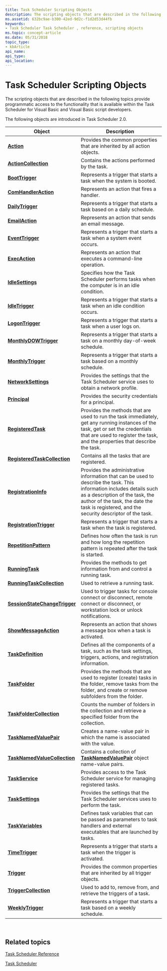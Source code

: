 ```yaml
---
title: Task Scheduler Scripting Objects
description: The scripting objects that are described in the following topics provide programmatic access to the functionality that is available within the Task Scheduler for Visual Basic and Visual Basic script developers.
ms.assetid: 632bc9ae-b300-42ed-9d2c-f1d2d53d44fb
keywords:
- Task Scheduler Task Scheduler , reference, scripting objects
ms.topic: concept-article
ms.date: 05/31/2018
topic_type: 
- kbArticle
api_name: 
api_type: 
api_location: 
---
```


# Task Scheduler Scripting Objects

The scripting objects that are described in the following topics provide programmatic access to the functionality that is available within the Task Scheduler for Visual Basic and Visual Basic script developers.


The following objects are introduced in Task Scheduler 2.0.



| Object                                                         | Description                                                                                                                                                                                                                                           |
|----------------------------------------------------------------|-------------------------------------------------------------------------------------------------------------------------------------------------------------------------------------------------------------------------------------------------------|
| [**Action**](action.md)                                       | Provides the common properties that are inherited by all action objects.                                                                                                                                                                              |
| [**ActionCollection**](actioncollection.md)                   | Contains the actions performed by the task.                                                                                                                                                                                                           |
| [**BootTrigger**](boottrigger.md)                             | Represents a trigger that starts a task when the system is booted.                                                                                                                                                                                    |
| [**ComHandlerAction**](comhandleraction.md)                   | Represents an action that fires a handler.                                                                                                                                                                                                            |
| [**DailyTrigger**](dailytrigger.md)                           | Represents a trigger that starts a task based on a daily schedule.                                                                                                                                                                                    |
| [**EmailAction**](emailaction.md)                             | Represents an action that sends an email message.                                                                                                                                                                                                     |
| [**EventTrigger**](eventtrigger.md)                           | Represents a trigger that starts a task when a system event occurs.                                                                                                                                                                                   |
| [**ExecAction**](execaction.md)                               | Represents an action that executes a command-line operation.                                                                                                                                                                                          |
| [**IdleSettings**](idlesettings.md)                           | Specifies how the Task Scheduler performs tasks when the computer is in an idle condition.                                                                                                                                                            |
| [**IdleTrigger**](idletrigger.md)                             | Represents a trigger that starts a task when an idle condition occurs.                                                                                                                                                                                |
| [**LogonTrigger**](logontrigger.md)                           | Represents a trigger that starts a task when a user logs on.                                                                                                                                                                                          |
| [**MonthlyDOWTrigger**](monthlydowtrigger.md)                 | Represents a trigger that starts a task on a monthly day-of-week schedule.                                                                                                                                                                            |
| [**MonthlyTrigger**](monthlytrigger.md)                       | Represents a trigger that starts a task based on a monthly schedule.                                                                                                                                                                                  |
| [**NetworkSettings**](networksettings.md)                     | Provides the settings that the Task Scheduler service uses to obtain a network profile.                                                                                                                                                               |
| [**Principal**](principal.md)                                 | Provides the security credentials for a principal.                                                                                                                                                                                                    |
| [**RegisteredTask**](registeredtask.md)                       | Provides the methods that are used to run the task immediately, get any running instances of the task, get or set the credentials that are used to register the task, and the properties that describe the task.                                      |
| [**RegisteredTaskCollection**](registeredtaskcollection.md)   | Contains all the tasks that are registered.                                                                                                                                                                                                           |
| [**RegistrationInfo**](registrationinfo.md)                   | Provides the administrative information that can be used to describe the task. This information includes details such as a description of the task, the author of the task, the date the task is registered, and the security descriptor of the task. |
| [**RegistrationTrigger**](registrationtrigger.md)             | Represents a trigger that starts a task when the task is registered.                                                                                                                                                                                  |
| [**RepetitionPattern**](repetitionpattern.md)                 | Defines how often the task is run and how long the repetition pattern is repeated after the task is started.                                                                                                                                          |
| [**RunningTask**](runningtask.md)                             | Provides the methods to get information from and control a running task.                                                                                                                                                                              |
| [**RunningTaskCollection**](runningtaskcollection.md)         | Used to retrieve a running task.                                                                                                                                                                                                                      |
| [**SessionStateChangeTrigger**](sessionstatechangetrigger.md) | Used to trigger tasks for console connect or disconnect, remote connect or disconnect, or workstation lock or unlock notifications.                                                                                                                   |
| [**ShowMessageAction**](showmessageaction.md)                 | Represents an action that shows a message box when a task is activated.                                                                                                                                                                               |
| [**TaskDefinition**](taskdefinition.md)                       | Defines all the components of a task, such as the task settings, triggers, actions, and registration information.                                                                                                                                     |
| [**TaskFolder**](taskfolder.md)                               | Provides the methods that are used to register (create) tasks in the folder, remove tasks from the folder, and create or remove subfolders from the folder.                                                                                           |
| [**TaskFolderCollection**](taskfoldercollection.md)           | Counts the number of folders in the collection and retrieve a specified folder from the collection.                                                                                                                                                   |
| [**TaskNamedValuePair**](tasknamedvaluepair.md)               | Creates a name-value pair in which the name is associated with the value.                                                                                                                                                                             |
| [**TaskNamedValueCollection**](tasknamedvaluecollection.md)   | Contains a collection of [**TaskNamedValuePair**](tasknamedvaluepair.md) object name-value pairs.                                                                                                                                                    |
| [**TaskService**](taskservice.md)                             | Provides access to the Task Scheduler service for managing registered tasks.                                                                                                                                                                          |
| [**TaskSettings**](tasksettings.md)                           | Provides the settings that the Task Scheduler services uses to perform the task.                                                                                                                                                                      |
| [**TaskVariables**](taskvariables.md)                         | Defines task variables that can be passed as parameters to task handlers and external executables that are launched by tasks.                                                                                                                         |
| [**TimeTrigger**](timetrigger.md)                             | Represents a trigger that starts a task when the trigger is activated.                                                                                                                                                                                |
| [**Trigger**](trigger.md)                                     | Provides the common properties that are inherited by all trigger objects.                                                                                                                                                                             |
| [**TriggerCollection**](triggercollection.md)                 | Used to add to, remove from, and retrieve the triggers of a task.                                                                                                                                                                                     |
| [**WeeklyTrigger**](weeklytrigger.md)                         | Represents a trigger that starts a task based on a weekly schedule.                                                                                                                                                                                   |



 

## Related topics

<dl> <dt>

[Task Scheduler Reference](task-scheduler-reference.md)
</dt> <dt>

[Task Scheduler](task-scheduler-start-page.md)
</dt> </dl>

 

 




